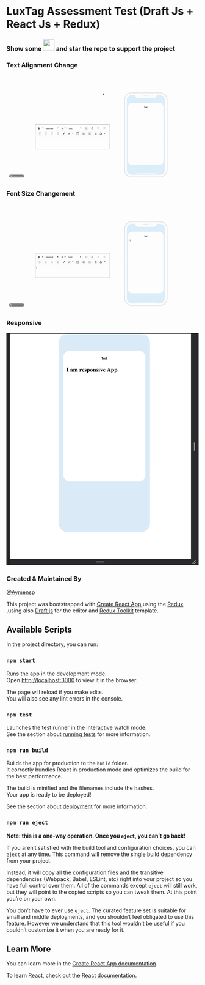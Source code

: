 # LuxTag Assessment Test (Draft Js + React Js + Redux)

### Show some  <img src="https://github.githubassets.com/images/icons/emoji/unicode/2764.png" width="30" height="30" />   and star the repo to support the project


### Text Alignment Change
![ezgif com-crop(1)](https://github.com/aymensp/Assessment-Test-Lux-Tag/blob/master/media/text-Alignment.gif)
### Font Size Changement
 ![ezgif com-crop(1)](https://github.com/aymensp/Assessment-Test-Lux-Tag/blob/master/media/textSize.gif)
 ### Responsive
  
 ![ezgif com-crop(1)](https://github.com/aymensp/Assessment-Test-Lux-Tag/blob/master/media/responsive.png)

 

### Created & Maintained By

[@Aymensp](https://github.com/aymensp) 


This project was bootstrapped with [Create React App](https://github.com/facebook/create-react-app),using the [Redux](https://redux.js.org/) ,using also [Draft js](https://draftjs.org) for the editor  and [Redux Toolkit](https://redux-toolkit.js.org/) template.

## Available Scripts

In the project directory, you can run:

### `npm start`

Runs the app in the development mode.<br />
Open [http://localhost:3000](http://localhost:3000) to view it in the browser.

The page will reload if you make edits.<br />
You will also see any lint errors in the console.

### `npm test`

Launches the test runner in the interactive watch mode.<br />
See the section about [running tests](https://facebook.github.io/create-react-app/docs/running-tests) for more information.

### `npm run build`

Builds the app for production to the `build` folder.<br />
It correctly bundles React in production mode and optimizes the build for the best performance.

The build is minified and the filenames include the hashes.<br />
Your app is ready to be deployed!

See the section about [deployment](https://facebook.github.io/create-react-app/docs/deployment) for more information.

### `npm run eject`

**Note: this is a one-way operation. Once you `eject`, you can’t go back!**

If you aren’t satisfied with the build tool and configuration choices, you can `eject` at any time. This command will remove the single build dependency from your project.

Instead, it will copy all the configuration files and the transitive dependencies (Webpack, Babel, ESLint, etc) right into your project so you have full control over them. All of the commands except `eject` will still work, but they will point to the copied scripts so you can tweak them. At this point you’re on your own.

You don’t have to ever use `eject`. The curated feature set is suitable for small and middle deployments, and you shouldn’t feel obligated to use this feature. However we understand that this tool wouldn’t be useful if you couldn’t customize it when you are ready for it.

## Learn More

You can learn more in the [Create React App documentation](https://facebook.github.io/create-react-app/docs/getting-started).

To learn React, check out the [React documentation](https://reactjs.org/).
